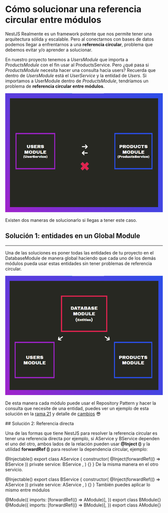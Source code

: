 # Cómo solucionar una referencia circular entre módulos

NestJS Realmente es un framework potente que nos permite tener una arquitectura sólida y escalable. Pero al conectarnos con bases de datos podemos llegar a enfrentarnos a una **referencia circular**, problema que debemos evitar y/o aprender a solucionar.

En nuestro proyecto tenemos a _UsersModule_ que importa a _ProductsModule_ con el fin usar al ProductsService. Pero ¿qué pasa si _ProductsModule_ necesita hacer una consulta hacia users? Recuerda que dentro de _UsersModule_ está el _UserService_ y la entidad de _Users_. Si importamos a UserModule dentro de _ProductsModule_, tendríamos un problema de **referencia circular entre módulos**.

![Img-1](./assets/img-1.png)


Existen dos maneras de solucionarlo si llegas a tener este caso.

## Solución 1: entidades en un Global Module

<hr>

Una de las soluciones es poner todas las entidades de tu proyecto en el DatabaseModule de manera global haciendo que cada uno de los demás módulos pueda usar estas entidades sin tener problemas de referencia circular.

![Img-2](./assets/img-2.png)

De esta manera cada módulo puede usar el Repository Pattern y hacer la consulta que necesite de una entidad, puedes ver un ejemplo de esta solución en la [rama 21](https://github.com/platzi/nestjs-typeorm-datos/tree/21-step) y detalle de [cambios](https://github.com/platzi/nestjs-typeorm-datos/commit/e148130525c0f415389f6089186990524496fdf7) 😎

## Solución 2:  Referencia directa

Una de las formas que tiene NestJS para resolver la referencia circular es tener una referencia directa por ejemplo, si AService y BService dependen el uno del otro, ambos lados de la relación pueden usar __@Inject ()__ y la utilidad __forwardRef ()__ para resolver la dependencia circular, ejemplo:

@Injectable()
export class AService {
  constructor(
    @Inject(forwardRef(() => BService ))
    private service: BService ,
  ) {}
}
De la misma manera en el otro servicio.

@Injectable()
export class BService {
  constructor(
    @Inject(forwardRef(() => AService ))
    private service: AService ,
  ) {}
}
También puedes aplicar lo mismo entre módulos

@Module({
  imports: [forwardRef(() => AModule)],
})
export class BModule{}
@Module({
  imports: [forwardRef(() => BModule)],
})
export class AModule{}
